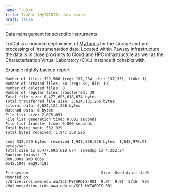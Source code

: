 ```yaml
---
name: TruDat
title: TruDat (MyTARDIS) data store
draft: false
---
```

Data management for scientific instruments

TruDat is a branded deployment of [MyTardis](http://www.mytardis.org/) for the storage and pre-processing
of instrumentation data. Located within Pawsey infrastructure the data is in close proximity to
Cloud and HPC infrastructure as well as the Characterisation Virtual Laboratory (CVL) instance it cohabits with.

Example nightly backup report
```
Number of files: 329,566 (reg: 197,234, dir: 132,331, link: 1)
Number of created files: 58 (reg: 39, dir: 19)
Number of deleted files: 0
Number of regular files transferred: 39
Total file size: 8,477,695,618,674 bytes
Total transferred file size: 3,624,131,266 bytes
Literal data: 3,624,131,266 bytes
Matched data: 0 bytes
File list size: 2,075,091
File list generation time: 0.001 seconds
File list transfer time: 0.000 seconds
Total bytes sent: 532,329
Total bytes received: 1,947,358,526

sent 532,329 bytes  received 1,947,358,526 bytes  1,848,970.91 bytes/sec
total size is 8,477,695,618,674  speedup is 4,352.24
Runtime (mins): 17
0m0.000s 0m0.005s
0m42.104s 0m29.418s

Filesystem                                Size  Used Avail Use% Mounted on
//drive.irds.uwa.edu.au/SCI-MYTARDIS-001  9.9T  9.0T  871G  92% /Volumes/drive.irds.uwa.edu.au/SCI-MYTARDIS-001
```
